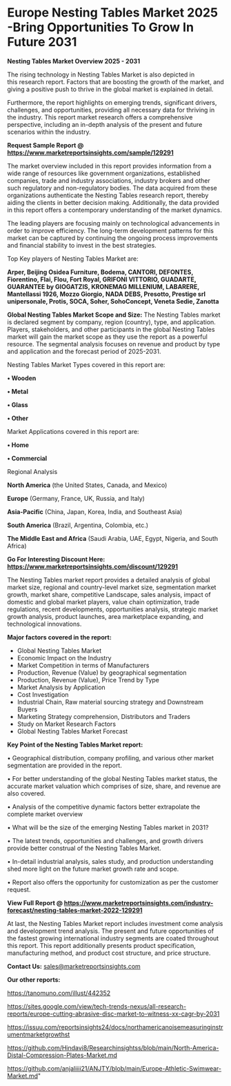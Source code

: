 # Europe Nesting Tables Market 2025 -Bring Opportunities To Grow In Future 2031

<Strong> Nesting Tables Market Overview 2025 - 2031</strong>

The rising technology in Nesting Tables Market is also depicted in this research report. Factors that are boosting the growth of the market, and giving a positive push to thrive in the global market is explained in detail.

Furthermore, the report highlights on emerging trends, significant drivers, challenges, and opportunities, providing all necessary data for thriving in the industry. This report market research offers a comprehensive perspective, including an in-depth analysis of the present and future scenarios within the industry.

<strong>Request Sample Report @ <a href=https://www.marketreportsinsights.com/sample/129291>https://www.marketreportsinsights.com/sample/129291</a></strong>

The market overview included in this report provides information from a wide range of resources like government organizations, established companies, trade and industry associations, industry brokers and other such regulatory and non-regulatory bodies. The data acquired from these organizations authenticate the Nesting Tables research report, thereby aiding the clients in better decision making. Additionally, the data provided in this report offers a contemporary understanding of the market dynamics.

The leading players are focusing mainly on technological advancements in order to improve efficiency. The long-term development patterns for this market can be captured by continuing the ongoing process improvements and financial stability to invest in the best strategies.

Top Key players of Nesting Tables Market are:

<strong>Arper, Beijing Osidea Furniture, Bodema, CANTORI, DEFONTES, Fiorentino, Flai, Flou, Fort Royal, GRIFONI VITTORIO, GUADARTE, GUARANTEE by GIOGATZIS, KRONEMAG MILLENIUM, LABARERE, Mantellassi 1926, Mozzo Giorgio, NADA DEBS, Presotto, Prestige srl unipersonale, Protis, SOCA, Soher, SohoConcept, Veneta Sedie, Zanotta</strong>

<strong><b>Global Nesting Tables Market Scope and Size:</b></strong>
The Nesting Tables market is declared segment by company, region (country), type, and application. Players, stakeholders, and other participants in the global Nesting Tables market will gain the market scope as they use the report as a powerful resource. The segmental analysis focuses on revenue and product by type and application and the forecast period of 2025-2031.

Nesting Tables Market Types covered in this report are:

<strong>• Wooden

• Metal

• Glass

• Other</strong>

Market Applications covered in this report are:

<strong>• Home

• Commercial</strong> 

Regional Analysis

<strong>North America</strong> (the United States, Canada, and Mexico)

<strong>Europe</strong> (Germany, France, UK, Russia, and Italy)

<strong>Asia-Pacific</strong> (China, Japan, Korea, India, and Southeast Asia)

<strong>South America</strong> (Brazil, Argentina, Colombia, etc.)

<strong>The Middle East and Africa</strong> (Saudi Arabia, UAE, Egypt, Nigeria, and South Africa)

<strong>Go For Interesting Discount Here: <a href=https://www.marketreportsinsights.com/discount/129291>https://www.marketreportsinsights.com/discount/129291</a></strong>

The Nesting Tables market report provides a detailed analysis of global market size, regional and country-level market size, segmentation market growth, market share, competitive Landscape, sales analysis, impact of domestic and global market players, value chain optimization, trade regulations, recent developments, opportunities analysis, strategic market growth analysis, product launches, area marketplace expanding, and technological innovations.

<strong><b>Major factors covered in the report:</b></strong>
<ul>
  <li>Global Nesting Tables Market </li>
  <li>Economic Impact on the Industry</li>
  <li>Market Competition in terms of Manufacturers</li>
  <li>Production, Revenue (Value) by geographical segmentation</li>
  <li>Production, Revenue (Value), Price Trend by Type</li>
  <li>Market Analysis by Application</li>
  <li>Cost Investigation</li>
  <li>Industrial Chain, Raw material sourcing strategy and Downstream Buyers</li>
  <li>Marketing Strategy comprehension, Distributors and Traders</li>
  <li>Study on Market Research Factors</li>
  <li>Global Nesting Tables Market Forecast</li>
</ul>

<strong><b>Key Point of the Nesting Tables Market report:</b></strong>

• Geographical distribution, company profiling, and various other market segmentation are provided in the report.

• For better understanding of the global Nesting Tables market status, the accurate market valuation which comprises of size, share, and revenue are also covered.

• Analysis of the competitive dynamic factors better extrapolate the complete market overview

• What will be the size of the emerging Nesting Tables market in 2031?

• The latest trends, opportunities and challenges, and growth drivers provide better construal of the Nesting Tables Market.

• In-detail industrial analysis, sales study, and production understanding shed more light on the future market growth rate and scope.

• Report also offers the opportunity for customization as per the customer request.

<strong><b>View Full Report @ <a href=https://www.marketreportsinsights.com/industry-forecast/nesting-tables-market-2022-129291>https://www.marketreportsinsights.com/industry-forecast/nesting-tables-market-2022-129291</a></b></strong>


At last, the Nesting Tables Market report includes investment come analysis and development trend analysis. The present and future opportunities of the fastest growing international industry segments are coated throughout this report. This report additionally presents product specification, manufacturing method, and product cost structure, and price structure.

<strong>Contact Us:</strong>
sales@marketreportsinsights.com

<strong>Our other reports:</strong>

<a href=https://tanomuno.com/illust/442352>https://tanomuno.com/illust/442352</a>

<a href=https://sites.google.com/view/tech-trends-nexus/all-research-reports/europe-cutting-abrasive-disc-market-to-witness-xx-cagr-by-2031>https://sites.google.com/view/tech-trends-nexus/all-research-reports/europe-cutting-abrasive-disc-market-to-witness-xx-cagr-by-2031</a>

<a href=https://issuu.com/reportsinsights24/docs/northamericanoisemeasuringinstrumentmarketgrowthst>https://issuu.com/reportsinsights24/docs/northamericanoisemeasuringinstrumentmarketgrowthst</a>

<a href=https://github.com/Hindavi8/Researchinsightss/blob/main/North-America-Distal-Compression-Plates-Market.md>https://github.com/Hindavi8/Researchinsightss/blob/main/North-America-Distal-Compression-Plates-Market.md</a>

<a href=https://github.com/anjaliiii21/ANJTY/blob/main/Europe-Athletic-Swimwear-Market.md>https://github.com/anjaliiii21/ANJTY/blob/main/Europe-Athletic-Swimwear-Market.md</a>"
